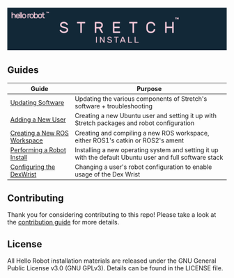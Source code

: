 ![](./docs/images/banner.png)

## Guides

| Guide                                                                                                                      | Purpose                                                                    |
|----------------------------------------------------------------------------------------------------------------------------| -------------------------------------------------------------------------- |
| [Updating Software](./docs/updating_software.md)                                                                           | Updating the various components of Stretch's software + troubleshooting |
| [Adding a New User](./docs/add_new_user.md)                                                                                | Creating a new Ubuntu user and setting it up with Stretch packages and robot configuration |
| [Creating a New ROS Workspace](./docs/ros_workspace.md)                                                                    | Creating and compiling a new ROS workspace, either ROS1's catkin or ROS2's ament |
| [Performing a Robot Install](./docs/robot_install.md)                                                                      | Installing a new operating system and setting it up with the default Ubuntu user and full software stack |
| [Configuring the DexWrist](https://docs.hello-robot.com/0.1/dex_wrist_user_guide/#appendix-installation-and-configuration) | Changing a user's robot configuration to enable usage of the Dex Wrist |

## Contributing

Thank you for considering contributing to this repo! Please take a look at the [contribution guide](./docs/contributing.md) for more details.

## License

All Hello Robot installation materials are released under the GNU General Public License v3.0 (GNU GPLv3). Details can be found in the LICENSE file.
